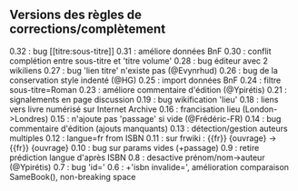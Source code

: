 ## Versions des règles de corrections/complètement ##

0.32 : bug <nowiki>[[titre:sous-titre]]</nowiki>
0.31 : améliore données BnF
0.30 : conflit complétion entre sous-titre et 'titre volume'
0.28 : bug éditeur avec 2 wikiliens
0.27 : bug 'lien titre' n'existe pas (@Evynrhud)
0.26 : bug de la conservation style indenté (@HG)
0.25 : import données BnF
0.24 : filtre sous-titre=Roman
0.23 : améliore commentaire d'édition (@Ypirétis)
0.21 : signalements en page discussion
0.19 : bug wikification 'lieu'
0.18 : liens vers livre numérisé sur Internet Archive 
0.16 : francisation lieu (London->Londres)
0.15 : n'ajoute pas 'passage' si vide (@Frédéric-FR)
0.14 : bug commentaire d'édition (ajouts manquants)
0.13 : détection/gestion auteurs multiples
0.12 : langue=fr from ISBN
0.11 : sur frwiki : {{fr}} {ouvrage} -> {{fr}} {ouvrage}
0.10 : bug sur params vides (+passage)
0.9 : retire prédiction langue d'après ISBN
0.8 : desactive prénom/nom->auteur (@Ypirétis)
0.7 : bug 'id='
0.6 : +'isbn invalide=', amélioration comparaison SameBook(), non-breaking space
